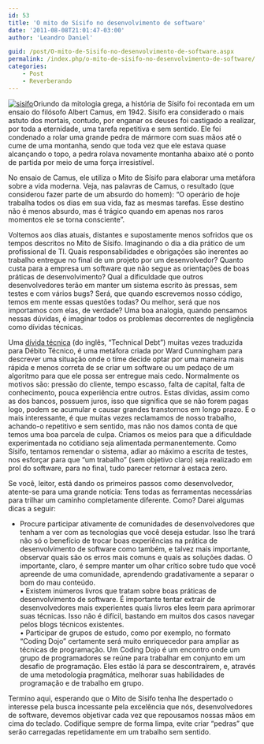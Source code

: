 ```yaml
---
id: 53
title: 'O mito de Sísifo no desenvolvimento de software'
date: '2011-08-08T21:01:47-03:00'
author: 'Leandro Daniel'

guid: /post/O-mito-de-Sisifo-no-desenvolvimento-de-software.aspx
permalink: /index.php/o-mito-de-sisifo-no-desenvolvimento-de-software/
categories:
    - Post
    - Reverberando
---
```


[![sisifo](http://leandrodaniel.com/pics/sisifo_thumb.jpg "sisifo")](http://leandrodaniel.com/pics/sisifo.jpg)Oriundo da mitologia grega, a história de Sísifo foi recontada em um ensaio do filósofo Albert Camus, em 1942. Sísifo era considerado o mais astuto dos mortais, contudo, por enganar os deuses foi castigado a realizar, por toda a eternidade, uma tarefa repetitiva e sem sentido. Ele foi condenado a rolar uma grande pedra de mármore com suas mãos até o cume de uma montanha, sendo que toda vez que ele estava quase alcançando o topo, a pedra rolava novamente montanha abaixo até o ponto de partida por meio de uma força irresistível.

No ensaio de Camus, ele utiliza o Mito de Sísifo para elaborar uma metáfora sobre a vida moderna. Veja, nas palavras de Camus, o resultado (que considerou fazer parte de um absurdo do homem): “O operário de hoje trabalha todos os dias em sua vida, faz as mesmas tarefas. Esse destino não é menos absurdo, mas é trágico quando em apenas nos raros momentos ele se torna consciente”.

Voltemos aos dias atuais, distantes e supostamente menos sofridos que os tempos descritos no Mito de Sísifo. Imaginando o dia a dia prático de um profissional de TI. Quais responsabilidades e obrigações são inerentes ao trabalho entregue no final de um projeto por um desenvolvedor? Quanto custa para a empresa um software que não segue as orientações de boas práticas de desenvolvimento? Qual a dificuldade que outros desenvolvedores terão em manter um sistema escrito às pressas, sem testes e com vários bugs? Será, que quando escrevemos nosso código, temos em mente essas questões todas? Ou melhor, será que nos importamos com elas, de verdade? Uma boa analogia, quando pensamos nessas dúvidas, é imaginar todos os problemas decorrentes de negligência como dívidas técnicas.

Uma [dívida técnica](http://voidpodcast.com/2011/07/30/void-podcast-007-eu-devo-sim-estou-vivendo/) (do inglês, “Technical Debt”) muitas vezes traduzida para Débito Técnico, é uma metáfora criada por Ward Cunningham para descrever uma situação onde o time decide optar por uma maneira mais rápida e menos correta de se criar um software ou um pedaço de um algoritmo para que ele possa ser entregue mais cedo. Normalmente os motivos são: pressão do cliente, tempo escasso, falta de capital, falta de conhecimento, pouca experiência entre outros. Estas dívidas, assim como as dos bancos, possuem juros, isso que significa que se não forem pagas logo, podem se acumular e causar grandes transtornos em longo prazo. E o mais interessante, é que muitas vezes reclamamos de nosso trabalho, achando-o repetitivo e sem sentido, mas não nos damos conta de que temos uma boa parcela de culpa. Criamos os meios para que a dificuldade experimentada no cotidiano seja alimentada permanentemente. Como Sísifo, tentamos remendar o sistema, adiar ao máximo a escrita de testes, nos esforçar para que “um trabalho” (sem objetivo claro) seja realizado em prol do software, para no final, tudo parecer retornar à estaca zero.

Se você, leitor, está dando os primeiros passos como desenvolvedor, atente-se para uma grande notícia: Tens todas as ferramentas necessárias para trilhar um caminho completamente diferente. Como? Darei algumas dicas a seguir:

- Procure participar ativamente de comunidades de desenvolvedores que tenham a ver com as tecnologias que você deseja estudar. Isso lhe trará não só o benefício de trocar boas experiências na prática de desenvolvimento de software como também, e talvez mais importante, observar quais são os erros mais comuns e quais as soluções dadas. O importante, claro, é sempre manter um olhar crítico sobre tudo que você apreende de uma comunidade, aprendendo gradativamente a separar o bom do mau conteúdo.   
    • Existem inúmeros livros que tratam sobre boas práticas de desenvolvimento de software. É importante tentar extrair de desenvolvedores mais experientes quais livros eles leem para aprimorar suas técnicas. Isso não é difícil, bastando em muitos dos casos navegar pelos blogs técnicos existentes.   
    • Participar de grupos de estudo, como por exemplo, no formato “Coding Dojo” certamente será muito enriquecedor para ampliar as técnicas de programação. Um Coding Dojo é um encontro onde um grupo de programadores se reúne para trabalhar em conjunto em um desafio de programação. Eles estão lá para se descontraírem, e, através de uma metodologia pragmática, melhorar suas habilidades de programação e de trabalho em grupo.

Termino aqui, esperando que o Mito de Sísifo tenha lhe despertado o interesse pela busca incessante pela excelência que nós, desenvolvedores de software, devemos objetivar cada vez que repousamos nossas mãos em cima do teclado. Codifique sempre de forma limpa, evite criar “pedras” que serão carregadas repetidamente em um trabalho sem sentido.